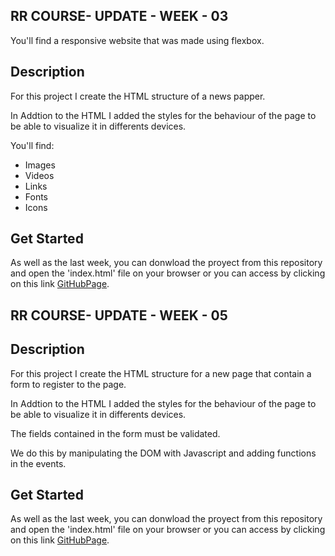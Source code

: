 ## RR COURSE- UPDATE - WEEK - 03
You'll find a responsive website that was made using flexbox.

## Description

For this project I create the HTML structure of a news papper.

In Addtion to the HTML I added the styles for the behaviour of the page to
be able to visualize it in differents devices.

You'll find:
* Images
* Videos
* Links
* Fonts
* Icons

## Get Started
As well as the last week, you can donwload the proyect from this repository and open the 'index.html' file on your browser or you can access by clicking on this link [GitHubPage](https://vicenzomantilla.github.io/RR-DEV-VM-03/).

## RR COURSE- UPDATE - WEEK - 05

## Description

For this project I create the HTML structure for a new page that contain a form to
register to the page.

In Addtion to the HTML I added the styles for the behaviour of the page to
be able to visualize it in differents devices.

The fields contained in the form must be validated.

We do this by manipulating the DOM with Javascript and adding functions in the events.
## Get Started
As well as the last week, you can donwload the proyect from this repository and open the 'index.html' file on your browser or you can access by clicking on this link [GitHubPage](https://vicenzomantilla.github.io/RR-DEV-VM-03/suscribe.html).